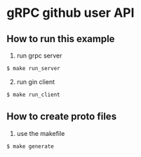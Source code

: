 # gRPC github user API

## How to run this example

1. run grpc server

```sh
$ make run_server
```

2. run gin client

```sh
$ make run_client
```

## How to create proto files

1. use the makefile

```sh
$ make generate
```